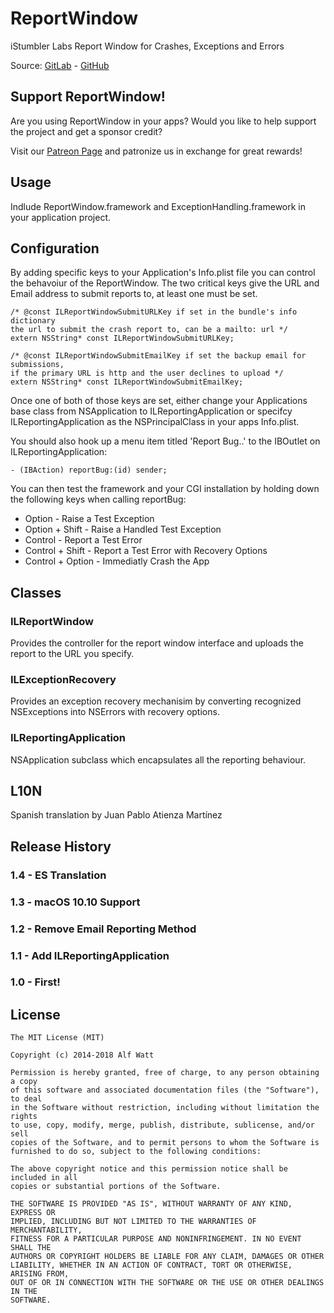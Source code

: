 # ReportWindow

iStumbler Labs Report Window for Crashes, Exceptions and Errors

Source: [GitLab](https://gitlab.com/alfwatt/reportwindow) - [GitHub](https://github.com/alfwatt/ReportWindow)

<a id="support"></a>
## Support ReportWindow!

Are you using ReportWindow in your apps? Would you like to help support the project and get a sponsor credit?

Visit our [Patreon Page](https://www.patreon.com/istumblerlabs) and patronize us in exchange for great rewards!


## Usage

Indlude ReportWindow.framework and ExceptionHandling.framework in your application project.


## Configuration

By adding specific keys to your Application's Info.plist file you can control the behavoiur of the ReportWindow.
The two critical keys give the URL and Email address to submit reports to, at least one must be set.

    /* @const ILReportWindowSubmitURLKey if set in the bundle's info dictionary
    the url to submit the crash report to, can be a mailto: url */
    extern NSString* const ILReportWindowSubmitURLKey;

    /* @const ILReportWindowSubmitEmailKey if set the backup email for submissions,
    if the primary URL is http and the user declines to upload */
    extern NSString* const ILReportWindowSubmitEmailKey;

Once one of both of those keys are set, either change your Applications base class from NSApplication to
ILReportingApplication or specifcy ILReportingApplication as the NSPrincipalClass in your apps Info.plist.

You should also hook up a menu item titled 'Report Bug..' to the IBOutlet on ILReportingApplication:

    - (IBAction) reportBug:(id) sender;

You can then test the framework and your CGI installation by holding down the following keys when calling
reportBug:

- Option - Raise a Test Exception
- Option + Shift - Raise a Handled Test Exception
- Control - Report a Test Error
- Control + Shift - Report a Test Error with Recovery Options
- Control + Option - Immediatly Crash the App


## Classes

### ILReportWindow

Provides the controller for the report window interface and uploads the report to the URL you specify.

### ILExceptionRecovery

Provides an exception recovery mechanisim by converting recognized NSExceptions into NSErrors with recovery options.

### ILReportingApplication

NSApplication subclass which encapsulates all the reporting behaviour.


## L10N

Spanish translation by Juan Pablo Atienza Martínez


## Release History

### 1.4 - ES Translation
### 1.3 - macOS 10.10 Support   
### 1.2 - Remove Email Reporting Method
### 1.1 - Add ILReportingApplication
### 1.0 - First!


## License

    The MIT License (MIT)

    Copyright (c) 2014-2018 Alf Watt

    Permission is hereby granted, free of charge, to any person obtaining a copy
    of this software and associated documentation files (the "Software"), to deal
    in the Software without restriction, including without limitation the rights
    to use, copy, modify, merge, publish, distribute, sublicense, and/or sell
    copies of the Software, and to permit persons to whom the Software is
    furnished to do so, subject to the following conditions:

    The above copyright notice and this permission notice shall be included in all
    copies or substantial portions of the Software.

    THE SOFTWARE IS PROVIDED "AS IS", WITHOUT WARRANTY OF ANY KIND, EXPRESS OR
    IMPLIED, INCLUDING BUT NOT LIMITED TO THE WARRANTIES OF MERCHANTABILITY,
    FITNESS FOR A PARTICULAR PURPOSE AND NONINFRINGEMENT. IN NO EVENT SHALL THE
    AUTHORS OR COPYRIGHT HOLDERS BE LIABLE FOR ANY CLAIM, DAMAGES OR OTHER
    LIABILITY, WHETHER IN AN ACTION OF CONTRACT, TORT OR OTHERWISE, ARISING FROM,
    OUT OF OR IN CONNECTION WITH THE SOFTWARE OR THE USE OR OTHER DEALINGS IN THE
    SOFTWARE.
